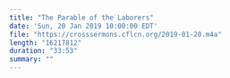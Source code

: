 ```yaml
---
title: "The Parable of the Laborers"
date: 'Sun, 20 Jan 2019 10:00:00 EDT'
file: "https://crosssermons.cflcn.org/2019-01-20.m4a"
length: "16217812"
duration: "33:53"
summary: ""
---
```

